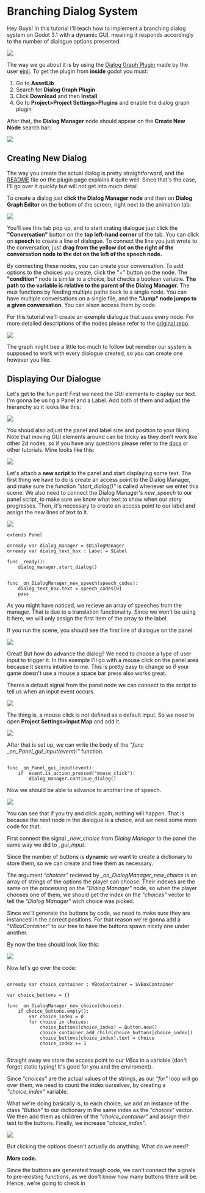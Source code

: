 # Branching Dialog System

Hey Guys! In this tutorial I'll teach how to implement a branching dialog system on Godot 3.1 with a dynamic GUI, meaning it responds accordingly to the number of dialogue options presented.

![](Pictures/Pic1.gif)
 
The way we go about it is by using the [Dialog Graph Plugin](https://github.com/ejnij/Godot-DialogGraphPlugin/) made by the user [ejnij](https://github.com/ejnij). To get the plugin from **inside** godot you must:

1. Go to **AssetLib**
2. Search for **Dialog Graph Plugin**
3. Click **Download** and then **Install**
4. Go to **Project>Project Settings>Plugins** and enable the dialog graph plugin

After that, the **Dialog Manager** node should appear on the **Create New Node** search bar:

![](Pictures/Pic2.gif)

## Creating New Dialog

The way you create the actual dialog is pretty straightforward, and the [README](https://github.com/ejnij/Godot-DialogGraphPlugin/blob/master/README.md) file on the plugin page explains it quite well. Since that's the case, I'll go over it quickly but will not get into much detail

To create a dialog just **click the Dialog Manager node** and then on **Dialog Graph Editor** on the bottom of the screen, right next to the animation tab.

![](Pictures/Pic3.gif)

You'll see this tab pop up, and to start crating dialogue just click the **"Conversation"** button on the **top left-hand corner** of the tab. You can click on **speech** to create a line of dialogue. To connect the line you just wrote to the conversation, just **drag from the yellow dot on the right of the conversation node to the dot on the left of the speech node.**

By connecting these nodes, you can create your conversation. To add options to the choices you create, click the "+" button on the node. The **"condition"** node is similar to a choice, but checks a boolean variable. **The path to the variable is relative to the parent of the Dialog Manager.** The mux functions by feeding multiple paths back to a single node. You can have multiple conversations on a single file, and the **"Jump" node jumps to a given conversation**. You can alson access them by code.

For this tutorial we'll create an exemple dialogue that uses every node. For more detailed descriptions of the nodes please refer to the [original repo](https://github.com/ejnij/Godot-DialogGraphPlugin/).

![](Pictures/Pic4.PNG)

The graph might bee a little too much to follow but remeber our system is supposed to work with every dialogue created, so you can create one however you like.

## Displaying Our Dialogue

Let's get to the fun part! First we need the GUI elements to display our text. I'm gonna be using a Panel and a Label. Add both of them and adjust the hieranchy so it looks like this:

![](Pictures/Pic5.PNG)

You shoud also adjust the panel and label size and position to your liking. Note that moving GUI elements around can be tricky as they don't work like other 2d nodes, so if you have any questions please refer to the [docs](http://docs.godotengine.org/en/3.1/tutorials/gui/) or other tutorials. Mine looks like this:

![](Pictures/Pic6.PNG)

Let's attach a **new script** to the panel and start displaying some text. The first thing we have to do is create an access point to the Dialog Manager, and make sure the function _"start_dialog()"_ is called whenever we enter this scene. We also need to connect the Dialog Manager's _new_speech_ to our panel script, to make sure we know what text to show when our story progresses. Then, it's necessary to create an access point to our label and assign the new lines of text to it.

![](Pictures/Connect_new_speech_to_panel.gif)

```gdscript
extends Panel

onready var dialog_manager = $DialogManager
onready var dialog_text_box : Label = $Label

func _ready():
	dialog_manager.start_dialog()
	

func _on_DialogManager_new_speech(speech_codes):
	dialog_text_box.text = speech_codes[0]
	pass
```
As you might have noticed, we recieve an array of speeches from the manager. That is due to a translation functionality. Since we won't be using it here, we will only 
assign the first item of the array to the label.

If you run the scene, you should see the first line of dialogue on the panel.

![](Pictures/Pic7.PNG)

Great! But how do advance the dialog? We need to choose a type of user input to trigger it. In this exemple I'll go with a mouse click on the panel area because it seems intuitive to me. This is pretty easy to change so if your game doesn't use a mouse a space bar press also works great.

Theres a default signal from the panel node we can connect to the script to tell us when an input event occurs.

![](Pictures/Pic8.gif)

The thing is, a mouse click is not defined as a default input. So we need to open **Project Settings>Input Map** and add it.

![](Pictures/Pic9.gif)

After that is set up, we can write the body of the *"func   _on_Panel_gui_input(event):"* function.

```gdscript

func _on_Panel_gui_input(event):
	if  event.is_action_pressed("mouse_click"):
		dialog_manager.continue_dialog()

```
Now we should be able to advance to another line of speech.

![](Pictures/Pic10.gif)

You can see that if you try and click again, nothing will happen. That is because the next node in the dialogue is a choice, and we need some more code for that.

First connect the signal *_new_choice* from *Dialog Manager* to the panel the same way we did to *_gui_input*.

Since the number of buttons is **dynamic** we want to create a dictionary to store them, so we can create and free them as necessary. 

The argument *"choices"* recieved by *_on_DialogManager_new_choice* is an array of strings of the options the player can choose. Their indexes are the same on the processing on the *"Dialog Manager"* node, so when the player chooses one of them, we should get the index on the *"choices"* vector to tell the *"Dialog Manager"* wich choice was picked.

Since we'll generate the buttons by code, we need to make sure they are instanced in the correct positions. For that reason we're gonna add a "_VBoxContainer_" to our tree to have the buttons spawn nicely one under another.

By now the tree should look like this:

![](Pictures/Tree_with_vboxc.PNG)

Now let's go over the code:

```gdscript

onready var choice_container : VBoxContainer = $VBoxContainer

var choice_buttons = {}

func _on_DialogManager_new_choice(choices):
	if choice_buttons.empty():
		var choice_index = 0
		for choice in choices:
			choice_buttons[choice_index] = Button.new()
			choice_container.add_child(choice_buttons[choice_index])
			choice_buttons[choice_index].text = choice
			choice_index += 1


```

Straight away we store the access point to our _VBox_ in a variable (don't forget static typing! It's good for you and the enviroment).

Since *"choices"* are the actual values of the strings, as our *"for"* loop will go over them, we need to count the index ourselves, by creating a *"choice_index"* variable.

What we're doing basically is, to each choice, we add an instance of the class *"Button"* to our dictionary in the same index as the *"choices"* vector. We then add them as children of the *"choice_container"* and assign their text to the buttons. Finally, we increase *"choice_index"*.

![](Pictures/Options_shown.gif)

But clicking the options doesn't actually do anything. What do we need?

**More code.**

Since the buttons are generated trough code, we can't connect the signals to pre-existing functions, as we don't know how many buttons there will be. Hence, we're going to check in      